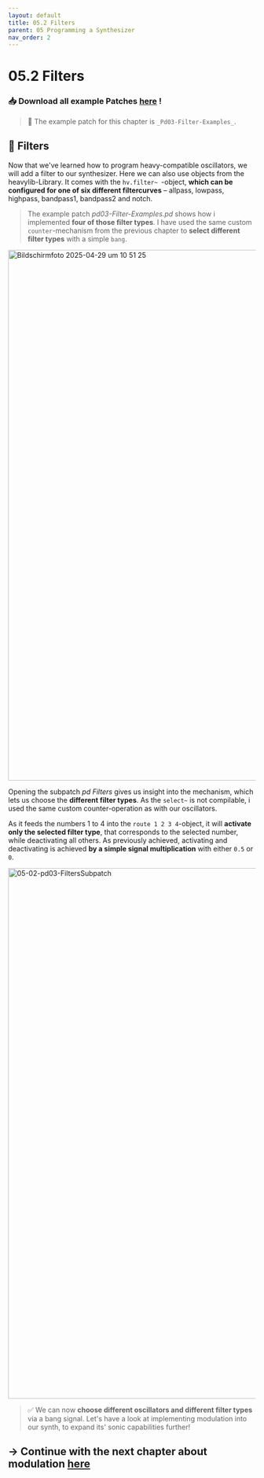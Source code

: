 ```yaml
---
layout: default
title: 05.2 Filters
parent: 05 Programming a Synthesizer
nav_order: 2
---
```


# 05.2 Filters
### 📥 Download all example Patches <a href="{{ site.baseurl }}/assets/diy-synth-example-files.zip" download>here</a> !
> 📖 The example patch for this chapter is `_Pd03-Filter-Examples_`.

## 🧪 Filters
Now that we've learned how to program heavy-compatible oscillators, we will add a filter to our synthesizer. Here we can also use objects from the heavylib-Library. It comes with the `hv.filter~ `-object, **which can be configured for one of six different filtercurves** – allpass, lowpass, highpass, bandpass1, bandpass2 and notch. 

> The example patch _pd03-Filter-Examples.pd_ shows how i implemented **four of those filter types**. I have used the same custom `counter`-mechanism from the previous chapter to **select different filter types** with a simple `bang`. 

<img width="1080" alt="Bildschirmfoto 2025-04-29 um 10 51 25" src="https://github.com/user-attachments/assets/a3af22cc-d35c-4c29-bf36-5c0147c6c7fd" />

Opening the subpatch _pd Filters_ gives us insight into the mechanism, which lets us choose the **different filter types**. As the `select~` is not compilable, i used the same custom counter-operation as with our oscillators. 

As it feeds the numbers 1 to 4 into the `route 1 2 3 4`-object, it will **activate only the selected filter type**, that corresponds to the selected number, while deactivating all others. As previously achieved, activating and deactivating is achieved **by a simple signal multiplication** with either `0.5` or ` 0 `.

<img width="1080" alt="05-02-pd03-FiltersSubpatch" src="https://github.com/user-attachments/assets/1240613e-b047-4699-a10f-561f26be4ef0" />

> ✅ We can now **choose different oscillators and different filter types** via a bang signal. Let's have a look at implementing modulation into our synth, to expand its' sonic capabilities further! 

## → Continue with the next chapter about modulation [here]({{site.baseurl}}/chapter-05/05-3-Modulation)

